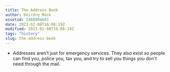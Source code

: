 ```yaml
---
title: The Address Book
author: Deirdre Mask
assetid: 1468904681
date: 2023-02-08T16:08:19Z
modified: 2023-02-08T16:08:19Z
tags: "history"
slug: the-address-book
---
```


*  Addresses aren't just for emergency services. They also exist so people can find you, police you, tax you, and try to sell you things you don't need through the mail. 

